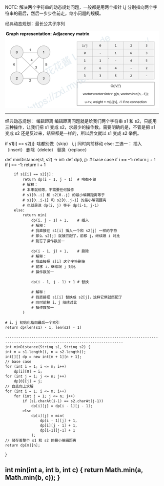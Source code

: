 NOTE: 解决两个字符串的动态规划问题，一般都是用两个指针 i,j 分别指向两个字符串的最后，然后一步步往前走，缩小问题的规模。

经典动态规划：最长公共子序列


![spanning tree](../img/adjacencyMatrix.png)

----------------------------------------------------------------------------------------------------------------------------------------
经典动态规划： 编辑距离
编辑距离问题就是给我们两个字符串 s1 和 s2，只能用三种操作，让我们把 s1 变成 s2，求最少的操作数。需要明确的是，不管是把 s1 变成 s2 还是反过来，结果都是一样的，所以后文就以 s1 变成 s2 举例。


if s1[i] == s2[j]:
    啥都别做（skip）
    i, j 同时向前移动
else:
    三选一：
        插入（insert）
        删除（delete）
        替换（replace）
        
def minDistance(s1, s2) -> int:
    def dp(i, j):
        # base case
        if i == -1: return j + 1
        if j == -1: return i + 1

        if s1[i] == s2[j]:
            return dp(i - 1, j - 1)  # 啥都不做
            # 解释：
            # 本来就相等，不需要任何操作
            # s1[0..i] 和 s2[0..j] 的最小编辑距离等于
            # s1[0..i-1] 和 s2[0..j-1] 的最小编辑距离
            # 也就是说 dp(i, j) 等于 dp(i-1, j-1)
        else:
            return min(
                dp(i, j - 1) + 1,    # 插入
                # 解释：
                # 我直接在 s1[i] 插入一个和 s2[j] 一样的字符
                # 那么 s2[j] 就被匹配了，前移 j，继续跟 i 对比
                # 别忘了操作数加一
                
                dp(i - 1, j) + 1,    # 删除
                # 解释：
                # 我直接把 s[i] 这个字符删掉
                # 前移 i，继续跟 j 对比
                # 操作数加一
                
                dp(i - 1, j - 1) + 1 # 替换
                
                # 解释：
                # 我直接把 s1[i] 替换成 s2[j]，这样它俩就匹配了
                # 同时前移 i，j 继续对比
                # 操作数加一
            )

    # i，j 初始化指向最后一个索引
    return dp(len(s1) - 1, len(s2) - 1)
    
    ----------------------------------------------------------------------------------------------------------------------------
    int minDistance(String s1, String s2) {
    int m = s1.length(), n = s2.length();
    int[][] dp = new int[m + 1][n + 1];
    // base case 
    for (int i = 1; i <= m; i++)
        dp[i][0] = i;
    for (int j = 1; j <= n; j++)
        dp[0][j] = j;
    // 自底向上求解
    for (int i = 1; i <= m; i++)
        for (int j = 1; j <= n; j++)
            if (s1.charAt(i-1) == s2.charAt(j-1))
                dp[i][j] = dp[i - 1][j - 1];
            else               
                dp[i][j] = min(
                    dp[i - 1][j] + 1,
                    dp[i][j - 1] + 1,
                    dp[i-1][j-1] + 1
                );
    // 储存着整个 s1 和 s2 的最小编辑距离
    return dp[m][n];
}

int min(int a, int b, int c) {
    return Math.min(a, Math.min(b, c));
}
-------------------------------------------------------------------------------------------------------------------------------
    
   
